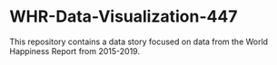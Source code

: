 # WHR-Data-Visualization-447
This repository contains a data story focused on data from the World Happiness Report from 2015-2019.
